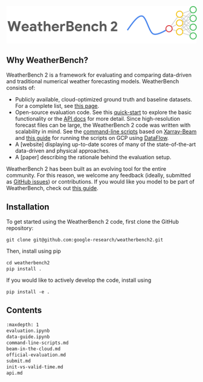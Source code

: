 <!-- # WeatherBench 2: A benchmark for the next generation of data-driven weather forecasts -->

![image](_static/wb2-logo-wide.png)

## Why WeatherBench?

WeatherBench 2 is a framework for evaluating and comparing data-driven and traditional numerical weather forecasting models. WeatherBench consists of:
- Publicly available, cloud-optimized ground truth and baseline datasets. For a complete list, see [this page](data-guide). 
- Open-source evaluation code. See this [quick-start](evaluation) to explore the basic functionality or the [API docs](api) for more detail. Since high-resolution forecast files can be large, the WeatherBench 2 code was written with scalability in mind. See the [command-line scripts](cli) based on [Xarray-Beam](https://xarray-beam.readthedocs.io/en/latest/) and [this guide](dataflow) for running the scripts on GCP using [DataFlow](https://cloud.google.com/dataflow).
- A [website] displaying up-to-date scores of many of the state-of-the-art data-driven and physical approaches.
- A [paper] describing the rationale behind the evaluation setup.

WeatherBench 2 has been built as an evolving tool for the entire community. For this reason, we welcome any feedback (ideally, submitted as [GitHub issues](https://github.com/google-research/weatherbench2/issues)) or contributions. If you would like you model to be part of WeatherBench, check out [this guide](submit).



## Installation

To get started using the WeatherBench 2 code, first clone the GitHub repository:

```
git clone git@github.com:google-research/weatherbench2.git
```

Then, install using pip

```
cd weatherbench2
pip install .
```

If you would like to actively develop the code, install using

```
pip install -e .
```


## Contents

```{toctree}
:maxdepth: 1
evaluation.ipynb
data-guide.ipynb
command-line-scripts.md
beam-in-the-cloud.md
official-evaluation.md
submit.md
init-vs-valid-time.md
api.md
```
